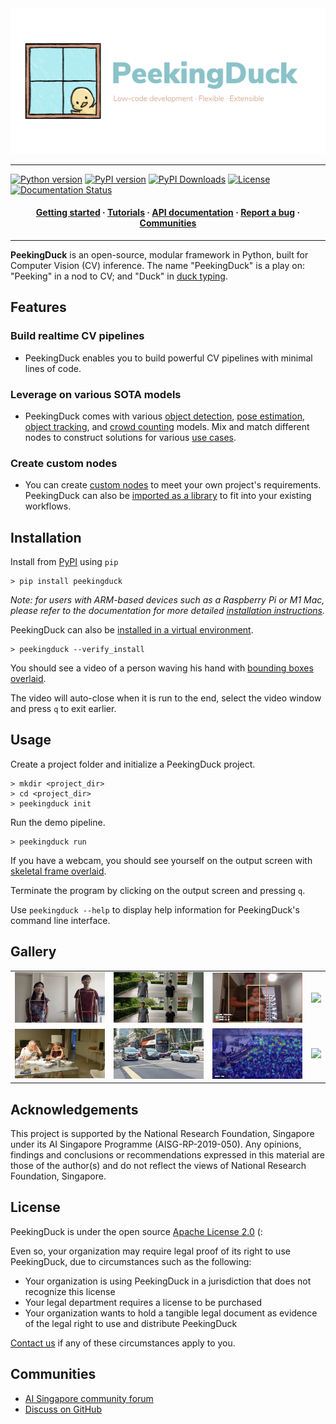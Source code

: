 <img src="https://raw.githubusercontent.com/aimakerspace/PeekingDuck/docs-v1.2/docs/source/assets/peekingduck.svg">

---

[![Python version](https://img.shields.io/badge/python-3.6%20%7C%203.7%20%7C%203.8%20%7C%203.9-blue.svg)](https://pypi.org/project/peekingduck/)
[![PyPI version](https://badge.fury.io/py/peekingduck.svg)](https://pypi.org/project/peekingduck/)
[![PyPI Downloads](https://img.shields.io/pypi/dm/peekingduck)](https://pypi.org/project/peekingduck/)
[![License](https://img.shields.io/badge/license-Apache%202.0-blue.svg)](https://github.com/aimakerspace/PeekingDuck/blob/dev/LICENSE)
[![Documentation Status](https://readthedocs.org/projects/peekingduck/badge/?version=stable)](https://peekingduck.readthedocs.io/en/stable/?badge=stable)

<h4 align="center">
  <a href="https://peekingduck.readthedocs.io/en/docs-v1.2/getting_started/index.html">Getting started</a>
  <span> · </span>
  <a href="https://peekingduck.readthedocs.io/en/docs-v1.2/tutorials/index.html">Tutorials</a>
  <span> · </span>
  <a href="https://peekingduck.readthedocs.io/en/docs-v1.2/master.html#api-documentation">API documentation</a>
  <span> · </span>
  <a href="https://github.com/aimakerspace/PeekingDuck/issues">Report a bug</a>
  <span> · </span>
  <a href="#communities">Communities</a>
</h4>

---

**PeekingDuck** is an open-source, modular framework in Python, built for Computer Vision (CV) inference. The name "PeekingDuck" is a play on: "Peeking" in a nod to CV; and "Duck" in [duck typing](https://en.wikipedia.org/wiki/Duck_typing).


Features
--------

### Build realtime CV pipelines
* PeekingDuck enables you to build powerful CV pipelines with minimal lines of code.

### Leverage on various SOTA models
* PeekingDuck comes with various [object detection](https://peekingduck.readthedocs.io/en/docs-v1.2/resources/01a_object_detection.html), [pose estimation](https://peekingduck.readthedocs.io/en/docs-v1.2/resources/01b_pose_estimation.html), [object tracking](https://peekingduck.readthedocs.io/en/docs-v1.2/resources/01c_object_tracking.html), and [crowd counting](https://peekingduck.readthedocs.io/en/docs-v1.2/resources/01d_crowd_counting.html) models. Mix and match different nodes to construct solutions for various [use cases](https://peekingduck.readthedocs.io/en/docs-v1.2/use_cases/index.html).

### Create custom nodes
* You can create [custom nodes](https://peekingduck.readthedocs.io/en/docs-v1.2/tutorials/02_duck_confit.html#custom-nodes) to meet your own project's requirements. PeekingDuck can also be [imported as a library](https://peekingduck.readthedocs.io/en/docs-v1.2/tutorials/04_import_as_module.html) to fit into your existing workflows.


Installation
------------

Install from [PyPI](https://pypi.org/project/peekingduck/) using `pip`

```
> pip install peekingduck
```

*Note: for users with ARM-based devices such as a Raspberry Pi or M1 Mac, please refer to the documentation for more detailed [installation instructions](https://peekingduck.readthedocs.io/en/docs-v1.2/getting_started/03_advanced_install.html).*

PeekingDuck can also be [installed in a virtual environment](https://peekingduck.readthedocs.io/en/docs-v1.2/getting_started/02_basic_install.html).


```
> peekingduck --verify_install
```

You should see a video of a person waving his hand with
[bounding boxes overlaid](https://raw.githubusercontent.com/aimakerspace/PeekingDuck/docs-v1.2/docs/source/assets/getting_started/verify_install.gif).

The video will auto-close when it is run to the end, select the video window and press `q` to exit earlier.


Usage
-----

Create a project folder and initialize a PeekingDuck project.
```
> mkdir <project_dir>
> cd <project_dir>
> peekingduck init
```

Run the demo pipeline.
```
> peekingduck run
```

If you have a webcam, you should see yourself on the output screen with
[skeletal frame overlaid](https://raw.githubusercontent.com/aimakerspace/PeekingDuck/docs-v1.2/docs/source/assets/use_cases/posenet_demo.gif).

Terminate the program by clicking on the output screen and pressing `q`.

Use `peekingduck --help` to display help information for PeekingDuck's command line interface.


Gallery
-------

<table>
  <tr>
    <td>
      <a href="https://peekingduck.readthedocs.io/en/docs-v1.2/use_cases/social_distancing.html">
        <img src="https://raw.githubusercontent.com/aimakerspace/PeekingDuck/docs-v1.2/docs/source/assets/use_cases/social_distancing.gif">
      </a>
    </td>
    <td>
      <a href="https://peekingduck.readthedocs.io/en/docs-v1.2/use_cases/privacy_protection_faces.html">
        <img src="https://raw.githubusercontent.com/aimakerspace/PeekingDuck/docs-v1.2/docs/source/assets/use_cases/privacy_protection_faces.gif">
      </a>
    </td>
    <td>
      <a href="https://peekingduck.readthedocs.io/en/docs-v1.2/use_cases/zone_counting.html">
        <img src="https://raw.githubusercontent.com/aimakerspace/PeekingDuck/docs-v1.2/docs/source/assets/use_cases/zone_counting.gif">
      </a>
    </td>
    <td>
      <a href="https://peekingduck.readthedocs.io/en/docs-v1.2/use_cases/multiple_object_tracking.html">
        <img src="https://raw.githubusercontent.com/aimakerspace/PeekingDuck/docs-v1.2/docs/source/assets/use_cases/vehicles_tracking.gif">
      </a>
    </td>
  </tr>
  <tr>
    <td>
      <a href="https://peekingduck.readthedocs.io/en/docs-v1.2/use_cases/group_size_checking.html">
        <img src="https://raw.githubusercontent.com/aimakerspace/PeekingDuck/docs-v1.2/docs/source/assets/use_cases/group_size_checking.gif">
      </a>
    </td>
    <td>
      <a href="https://peekingduck.readthedocs.io/en/docs-v1.2/use_cases/privacy_protection_license_plates.html">
        <img src="https://raw.githubusercontent.com/aimakerspace/PeekingDuck/docs-v1.2/docs/source/assets/use_cases/privacy_protection_license_plates.gif">
      </a>
    </td>
    <td>
      <a href="https://peekingduck.readthedocs.io/en/docs-v1.2/use_cases/crowd_counting.html">
        <img src="https://raw.githubusercontent.com/aimakerspace/PeekingDuck/docs-v1.2/docs/source/assets/use_cases/crowd_counting.gif">
      </a>
    </td>
    <td>
      <a href="https://peekingduck.readthedocs.io/en/docs-v1.2/use_cases/human_tracking.html">
        <img src="https://raw.githubusercontent.com/aimakerspace/PeekingDuck/docs-v1.2/docs/source/assets/use_cases/human_tracking.gif">
      </a>
    </td>
  </tr>
</table>


Acknowledgements
----------------

This project is supported by the National Research Foundation, Singapore under its AI Singapore Programme (AISG-RP-2019-050). Any opinions, findings and conclusions or recommendations expressed in this material are those of the author(s) and do not reflect the views of National Research Foundation, Singapore.


License
-------

PeekingDuck is under the open source [Apache License 2.0](https://github.com/aimakerspace/PeekingDuck/blob/dev/LICENSE) (:

Even so, your organization may require legal proof of its right to use PeekingDuck, due to circumstances such as the following:
- Your organization is using PeekingDuck in a jurisdiction that does not recognize this license
- Your legal department requires a license to be purchased
- Your organization wants to hold a tangible legal document as evidence of the legal right to use and distribute PeekingDuck

[Contact us](https://aisingapore.org/home/contact/) if any of these circumstances apply to you.


Communities
-----------

- [AI Singapore community forum](https://community.aisingapore.org/groups/computer-vision/forum/)
- [Discuss on GitHub](https://github.com/aimakerspace/PeekingDuck/discussions)
